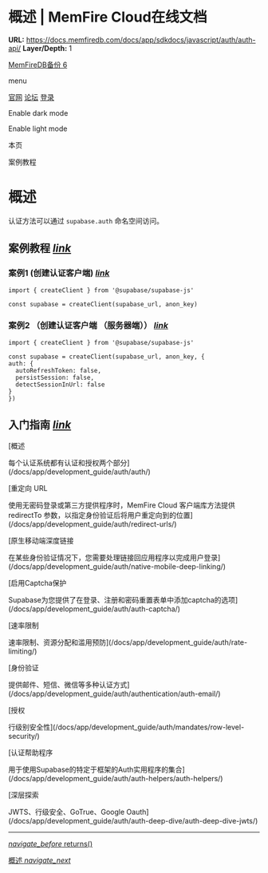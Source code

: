 # 概述 | MemFire Cloud在线文档

**URL:** https://docs.memfiredb.com/docs/app/sdkdocs/javascript/auth/auth-api/
**Layer/Depth:** 1

[MemFireDB备份 6](/)

menu

[官网](https://memfiredb.com/)
[论坛](https://community.memfiredb.com/)
[登录](https://cloud.memfiredb.com/auth/login)

Enable dark mode

Enable light mode

本页

案例教程

# 概述

认证方法可以通过 `supabase.auth` 命名空间访问。

## 案例教程 [*link*](#%e6%a1%88%e4%be%8b%e6%95%99%e7%a8%8b)

### 案例1 (创建认证客户端) [*link*](#%e6%a1%88%e4%be%8b1--%e5%88%9b%e5%bb%ba%e8%ae%a4%e8%af%81%e5%ae%a2%e6%88%b7%e7%ab%af)

```
import { createClient } from '@supabase/supabase-js'

const supabase = createClient(supabase_url, anon_key)
```

### 案例2 （创建认证客户端 （服务器端）） [*link*](#%e6%a1%88%e4%be%8b2--%e5%88%9b%e5%bb%ba%e8%ae%a4%e8%af%81%e5%ae%a2%e6%88%b7%e7%ab%af-%e6%9c%8d%e5%8a%a1%e5%99%a8%e7%ab%af)

```
import { createClient } from '@supabase/supabase-js'

const supabase = createClient(supabase_url, anon_key, {
auth: {
  autoRefreshToken: false,
  persistSession: false,
  detectSessionInUrl: false
}
})
```

## 入门指南 [*link*](#%e5%85%a5%e9%97%a8%e6%8c%87%e5%8d%97)

[概述

每个认证系统都有认证和授权两个部分](/docs/app/development_guide/auth/auth/)

[重定向 URL

使用无密码登录或第三方提供程序时，MemFire Cloud 客户端库方法提供 redirectTo 参数，以指定身份验证后将用户重定向到的位置](/docs/app/development_guide/auth/redirect-urls/)

[原生移动端深度链接

在某些身份验证情况下，您需要处理链接回应用程序以完成用户登录](/docs/app/development_guide/auth/native-mobile-deep-linking/)

[启用Captcha保护

Supabase为您提供了在登录、注册和密码重置表单中添加captcha的选项](/docs/app/development_guide/auth/auth-captcha/)

[速率限制

速率限制、资源分配和滥用预防](/docs/app/development_guide/auth/rate-limiting/)

[身份验证

提供邮件、短信、微信等多种认证方式](/docs/app/development_guide/auth/authentication/auth-email/)

[授权

行级别安全性](/docs/app/development_guide/auth/mandates/row-level-security/)

[认证帮助程序

用于使用Supabase的特定于框架的Auth实用程序的集合](/docs/app/development_guide/auth/auth-helpers/auth-helpers/)

[深层探索

JWTS、行级安全、GoTrue、Google Oauth](/docs/app/development_guide/auth/auth-deep-dive/auth-deep-dive-jwts/)

---

[*navigate\_before* returns()](/docs/app/sdkdocs/javascript/database/modifier/db-returns/)

[概述 *navigate\_next*](/docs/app/sdkdocs/wechatsdk/auth/auth-api/)